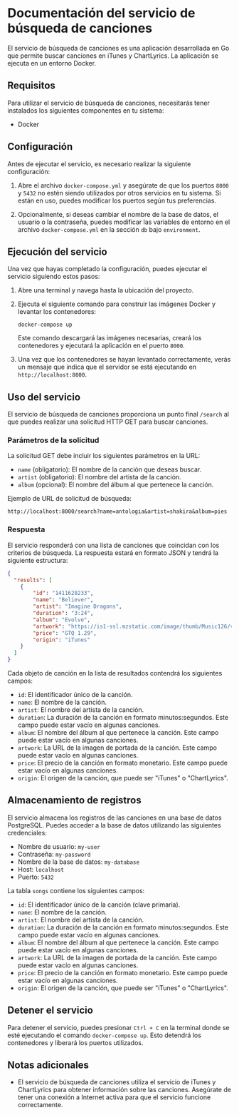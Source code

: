 # Documentación del servicio de búsqueda de canciones

El servicio de búsqueda de canciones es una aplicación desarrollada en Go que permite buscar canciones en iTunes y ChartLyrics. La aplicación se ejecuta en un entorno Docker.

## Requisitos

Para utilizar el servicio de búsqueda de canciones, necesitarás tener instalados los siguientes componentes en tu sistema:

- Docker

## Configuración

Antes de ejecutar el servicio, es necesario realizar la siguiente configuración:

1. Abre el archivo `docker-compose.yml` y asegúrate de que los puertos `8000` y `5432` no estén siendo utilizados por otros servicios en tu sistema. Si están en uso, puedes modificar los puertos según tus preferencias.

2. Opcionalmente, si deseas cambiar el nombre de la base de datos, el usuario o la contraseña, puedes modificar las variables de entorno en el archivo `docker-compose.yml` en la sección `db` bajo `environment`.

## Ejecución del servicio

Una vez que hayas completado la configuración, puedes ejecutar el servicio siguiendo estos pasos:

1. Abre una terminal y navega hasta la ubicación del proyecto.

2. Ejecuta el siguiente comando para construir las imágenes Docker y levantar los contenedores:

   ```shell
   docker-compose up
   ```

   Este comando descargará las imágenes necesarias, creará los contenedores y ejecutará la aplicación en el puerto `8000`.

3. Una vez que los contenedores se hayan levantado correctamente, verás un mensaje que indica que el servidor se está ejecutando en `http://localhost:8000`.

## Uso del servicio

El servicio de búsqueda de canciones proporciona un punto final `/search` al que puedes realizar una solicitud HTTP GET para buscar canciones.

### Parámetros de la solicitud

La solicitud GET debe incluir los siguientes parámetros en la URL:

- `name` (obligatorio): El nombre de la canción que deseas buscar.
- `artist` (obligatorio): El nombre del artista de la canción.
- `album` (opcional): El nombre del álbum al que pertenece la canción.

Ejemplo de URL de solicitud de búsqueda:

```
http://localhost:8000/search?name=antologia&artist=shakira&album=pies
```

### Respuesta

El servicio responderá con una lista de canciones que coincidan con los criterios de búsqueda. La respuesta estará en formato JSON y tendrá la siguiente estructura:

```json
{
  "results": [
    {
        "id": "1411628233",
        "name": "Believer",
        "artist": "Imagine Dragons",
        "duration": "3:24",
        "album": "Evolve",
        "artwork": "https://is1-ssl.mzstatic.com/image/thumb/Music126/v4/11/7a/b8/117ab805-6811-8929-18b9-0fad7baf0c25/17UMGIM98210.rgb.jpg/100x100bb.jpg",
        "price": "GTQ 1.29",
        "origin": "iTunes"
    }
  ]
}
```

Cada objeto de canción en la lista de resultados contendrá los siguientes campos:

- `id`: El identificador único de la canción.
- `name`: El nombre de la canción.
- `artist`: El nombre del artista de la canción.
- `duration`: La duración de la canción en formato minutos:segundos. Este campo puede estar vacío en algunas canciones.
- `album`: El nombre del álbum al que pertenece la canción. Este campo puede estar vacío en algunas canciones.
- `artwork`: La URL de la imagen de portada de la canción. Este campo puede estar vacío en algunas canciones.
- `price`: El precio de la canción en formato monetario. Este campo puede estar vacío en algunas canciones.
- `origin`: El origen de la canción, que puede ser "iTunes" o "ChartLyrics".

## Almacenamiento de registros

El servicio almacena los registros de las canciones en una base de datos PostgreSQL. Puedes acceder a la base de datos utilizando las siguientes credenciales:

- Nombre de usuario: `my-user`
- Contraseña: `my-password`
- Nombre de la base de datos: `my-database`
- Host: `localhost`
- Puerto: `5432`

La tabla `songs` contiene los siguientes campos:

- `id`: El identificador único de la canción (clave primaria).
- `name`: El nombre de la canción.
- `artist`: El nombre del artista de la canción.
- `duration`: La duración de la canción en formato minutos:segundos. Este campo puede estar vacío en algunas canciones.
- `album`: El nombre del álbum al que pertenece la canción. Este campo puede estar vacío en algunas canciones.
- `artwork`: La URL de la imagen de portada de la canción. Este campo puede estar vacío en algunas canciones.
- `price`: El precio de la canción en formato monetario. Este campo puede estar vacío en algunas canciones.
- `origin`: El origen de la canción, que puede ser "iTunes" o "ChartLyrics".

## Detener el servicio

Para detener el servicio, puedes presionar `Ctrl + C` en la terminal donde se esté ejecutando el comando `docker-compose up`. Esto detendrá los contenedores y liberará los puertos utilizados.

## Notas adicionales

- El servicio de búsqueda de canciones utiliza el servicio de iTunes y ChartLyrics para obtener información sobre las canciones. Asegúrate de tener una conexión a Internet activa para que el servicio funcione correctamente.
